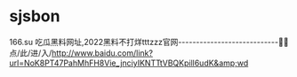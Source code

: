 # sjsbon
166.su 吃瓜黑料网址,2022黑料不打烊tttzzz官网----------------------------📩📩点/此/进/入/http://www.baidu.com/link?url=NoK8PT47PahMhFH8Vie_jnciyIKNTTtVBQKpill6udK&amp;wd
